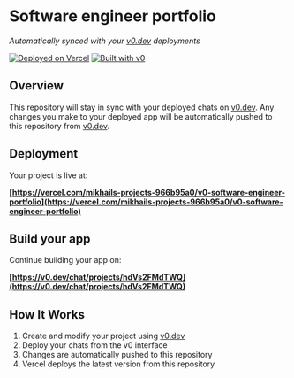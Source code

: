 # Software engineer portfolio

*Automatically synced with your [v0.dev](https://v0.dev) deployments*

[![Deployed on Vercel](https://img.shields.io/badge/Deployed%20on-Vercel-black?style=for-the-badge&logo=vercel)](https://vercel.com/mikhails-projects-966b95a0/v0-software-engineer-portfolio)
[![Built with v0](https://img.shields.io/badge/Built%20with-v0.dev-black?style=for-the-badge)](https://v0.dev/chat/projects/hdVs2FMdTWQ)

## Overview

This repository will stay in sync with your deployed chats on [v0.dev](https://v0.dev).
Any changes you make to your deployed app will be automatically pushed to this repository from [v0.dev](https://v0.dev).

## Deployment

Your project is live at:

**[https://vercel.com/mikhails-projects-966b95a0/v0-software-engineer-portfolio](https://vercel.com/mikhails-projects-966b95a0/v0-software-engineer-portfolio)**

## Build your app

Continue building your app on:

**[https://v0.dev/chat/projects/hdVs2FMdTWQ](https://v0.dev/chat/projects/hdVs2FMdTWQ)**

## How It Works

1. Create and modify your project using [v0.dev](https://v0.dev)
2. Deploy your chats from the v0 interface
3. Changes are automatically pushed to this repository
4. Vercel deploys the latest version from this repository